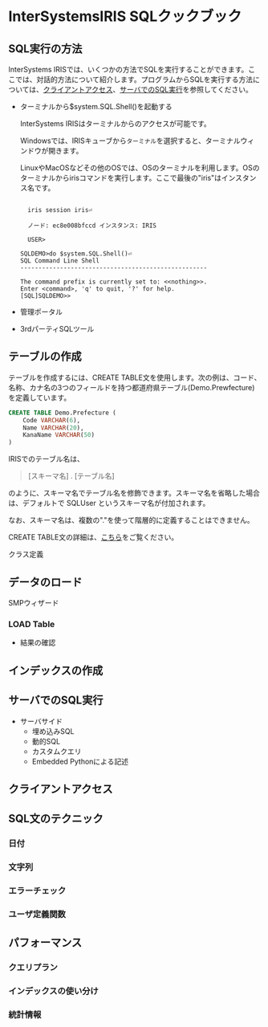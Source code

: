# InterSystemsIRIS SQLクックブック

## SQL実行の方法
InterSystems IRISでは、いくつかの方法でSQLを実行することができます。ここでは、対話的方法について紹介します。プログラムからSQLを実行する方法については、[クライアントアクセス](#クライアントアクセス)、[サーバでのSQL実行](#サーバでのsql実行)を参照してください。


- ターミナルから$system.SQL.Shell()を起動する

  InterSystems IRISはターミナルからのアクセスが可能です。

  Windowsでは、IRISキューブから`ターミナル`を選択すると、ターミナルウィンドウが開きます。

  LinuxやMacOSなどその他のOSでは、OSのターミナルを利用します。OSのターミナルからirisコマンドを実行します。ここで最後の"iris"はインスタンス名です。


  ```console
    
    iris session iris⏎

    ノード: ec8e008bfccd インスタンス: IRIS

    USER>
  ```

  

    ```shell
    SQLDEMO>do $system.SQL.Shell()⏎
    SQL Command Line Shell
    ----------------------------------------------------

    The command prefix is currently set to: <<nothing>>.
    Enter <command>, 'q' to quit, '?' for help.
    [SQL]SQLDEMO>>
    ```

- 管理ポータル
- 3rdパーティSQLツール



## テーブルの作成
テーブルを作成するには、CREATE TABLE文を使用します。次の例は、コード、名称、カナ名の3つのフィールドを持つ都道府県テーブル(Demo.Prewfecture)を定義しています。

```sql
CREATE TABLE Demo.Prefecture (
    Code VARCHAR(6),
    Name VARCHAR(20),
    KanaName VARCHAR(50)
)
```

IRISでのテーブル名は、

> [スキーマ名] . [テーブル名]

のように、スキーマ名でテーブル名を修飾できます。スキーマ名を省略した場合は、デフォルトで SQLUser というスキーマ名が付加されます。

なお、スキーマ名は、複数の"."を使って階層的に定義することはできません。

CREATE TABLE文の詳細は、[こちら](https://docs.intersystems.com/iris20221/csp/docbookj/DocBook.UI.Page.cls?KEY=RSQL_CREATETABLE)をご覧ください。


クラス定義

## データのロード

SMPウィザード
### LOAD Table
- 結果の確認

## インデックスの作成

## サーバでのSQL実行
  - サーバサイド
    - 埋め込みSQL
    - 動的SQL
    - カスタムクエリ
    - Embedded Pythonによる記述

## クライアントアクセス

## SQL文のテクニック

### 日付

### 文字列

### エラーチェック

### ユーザ定義関数

## パフォーマンス
### クエリプラン

### インデックスの使い分け
### 統計情報

